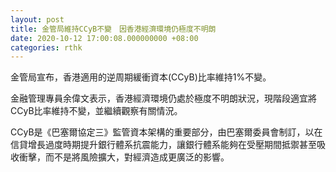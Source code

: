```yaml
---
layout: post
title: 金管局維持CCyB不變　因香港經濟環境仍極度不明朗
date: 2020-10-12 17:00:08.000000000 +08:00
categories: rthk
---
```


金管局宣布，香港適用的逆周期緩衝資本(CCyB)比率維持1%不變。

金融管理專員余偉文表示，香港經濟環境仍處於極度不明朗狀況，現階段適宜將CCyB比率維持不變，並繼續觀察有關情況。

CCyB是《巴塞爾協定三》監管資本架構的重要部分，由巴塞爾委員會制訂，以在信貸增長過度時期提升銀行體系抗震能力，讓銀行體系能夠在受壓期間抵禦甚至吸收衝擊，而不是將風險擴大，對經濟造成更廣泛的影響。
